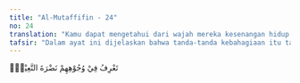 ```yaml
---
title: "Al-Mutaffifin - 24"
no: 24
translation: "Kamu dapat mengetahui dari wajah mereka kesenangan hidup yang penuh kenikmatan."
tafsir: "Dalam ayat ini dijelaskan bahwa tanda-tanda kebahagiaan itu tampak pada wajah-wajah mereka. Orang yang melihatnya dapat merasakan kesenangan hidup mereka yang penuh dengan kenikmatan seperti tercantum dalam firman Allah:\n\nPada hari itu ada wajah-wajah yang berseri-seri, tertawa dan gembira ria. ('Abasa/80: 38-39)"
---
```


تَعْرِفُ فِيْ وُجُوْهِهِمْ نَضْرَةَ النَّعِيْمِۚ
